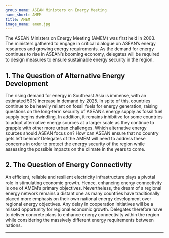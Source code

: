 ```yaml
---
group_name: ASEAN Ministers on Energy Meeting
name_short: AMEM
title: AMEM
image_name: amem.jpg
---
```


The ASEAN Ministers on Energy Meeting (AMEM) was first held 
in 2003. The ministers gathered to engage in critical dialogue 
on ASEAN’s energy resources and growing energy requirements. As 
the demand for energy continues to rise in ASEAN’s booming economy, 
delegates will be required to design measures to ensure sustainable energy security in the region.

## 1. The Question of Alternative Energy Development

The rising demand for energy in Southeast Asia is immense, with an estimated 
50% increase in demand by 2025. In spite of this, countries continue to be 
heavily reliant on fossil fuels for energy generation, raising questions on the 
long-term security of ASEAN’s energy supply as fossil fuel supply begins dwindling. 
In addition, it remains inhibitive for some countries to adopt alternative energy 
sources at a larger scale as they continue to grapple with other more urban challenges. 
Which alternative energy sources should ASEAN focus on? How can ASEAN ensure that no 
country gets left behind? Delegates of the AMEM will need to address these concerns 
in order to protect the energy security of the region while assessing the possible 
impacts on the climate in the years to come.

## 2. The Question of Energy Connectivity

An efficient, reliable and resilient electricity infrastructure plays a pivotal role 
in stimulating economic growth. Hence, enhancing energy connectivity is one of AMEM’s 
primary objectives. Nevertheless, the dream of a regional energy network remains a 
distant one as many countries have traditionally placed more emphasis on their own 
national energy development over regional energy objectives. Any delay in cooperation 
initiatives will be a missed opportunity for regional economic growth. Delegates therefore 
have to deliver concrete plans to enhance energy connectivity within the region while 
considering the massively different energy requirements between nations.

---